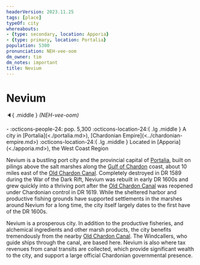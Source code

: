 ```yaml
---
headerVersion: 2023.11.25
tags: [place]
typeOf: city
whereabouts:
- {type: secondary, location: Apporia}
- {type: primary, location: Portalia}
population: 5300
pronunciation: NEH-vee-oom
dm_owner: tim
dm_notes: important
title: Nevium
---
```

# Nevium
:speaker:{ .middle } *(NEH-vee-oom)*  
<div class="grid cards ext-narrow-margin ext-one-column" markdown>
-  
    :octicons-people-24: pop. 5,300  
    :octicons-location-24:{ .lg .middle } A city in [Portalia](<./portalia.md>), [Chardonian Empire](<../chardonian-empire.md>)  
    :octicons-location-24:{ .lg .middle } Located in [Apporia](<./apporia.md>), the West Coast Region  
</div>


Nevium is a bustling port city and the provincial capital of [Portalia](<./portalia.md>), built on pilings above the salt marshes along the [Gulf of Chardon](<../../gulf-of-chardon.md>) coast, about 10 miles east of the [Old Chardon Canal](<./old-chardon-canal.md>). Completely destroyed in DR 1589 during the War of the Dark Rift, Nevium was rebuilt in early DR 1600s and grew quickly into a thriving port after the [Old Chardon Canal](<./old-chardon-canal.md>) was reopened under Chardonian control in DR 1619. While the sheltered harbor and productive fishing grounds have supported settlements in the marshes around Nevium for a long time, the city itself largely dates to the first have of the DR 1600s. 

Nevium is a prosperous city. In addition to the productive fisheries, and alchemical ingredients and other marsh products, the city benefits tremendously from the nearby [Old Chardon Canal](<./old-chardon-canal.md>). The Windcallers, who guide ships through the canal, are based here. Nevium is also where tax revenues from canal transits are collected, which provide significant wealth to the city, and support a large official Chardonian governmental presence. 
